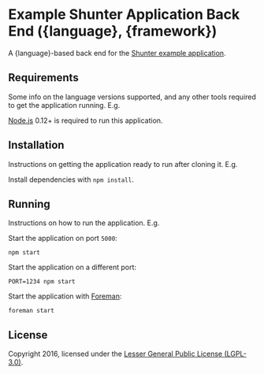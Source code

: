 
# Example Shunter Application Back End ({language}, {framework})

A {language}-based back end for the [Shunter example application](https://github.com/shunterjs/example).


## Requirements

Some info on the language versions supported, and any other tools required to get the application running. E.g.

[Node.js](https://nodejs.org/) 0.12+ is required to run this application.


## Installation

Instructions on getting the application ready to run after cloning it. E.g.

Install dependencies with `npm install`.


## Running

Instructions on how to run the application. E.g.

Start the application on port `5000`:

```
npm start
```

Start the application on a different port:

```
PORT=1234 npm start
```

Start the application with [Foreman](https://github.com/ddollar/foreman):

```
foreman start
```


## License

Copyright 2016, licensed under the [Lesser General Public License (LGPL-3.0)](http://www.gnu.org/licenses/lgpl-3.0.txt).
